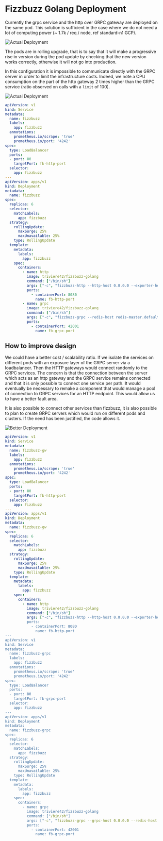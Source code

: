 # Fizzbuzz Golang Deployment
Currently the grpc service and the http over GRPC gateway are deployed on the same pod. This solution is sufficient in the case where we do not need a lot of computing power (~ 1.7k / req / node, ref standard-n1 GCP).

![Actual Deployment](https://raw.github.com/reversTeam/fizzbuzz-golang/master/docs/assets/dashboard.png)

The pods are in rolling upgrade, that is to say that it will make a progressive rise in version during the pod update by checking that the new version works correctly, otherwise it will not go into production.

In this configuration it is impossible to communicate directly with the GRPC server in order to limit the infrastructure costs. Indeed, we note a CPU consumption on the part of the http gateway 2 times higher than the GRPC service (ratio observed on calls with a `limit` of 100).

![Actual Deployment](https://raw.github.com/reversTeam/fizzbuzz-golang/master/docs/assets/deployment-v0.jpg)
```yaml
apiVersion: v1
kind: Service
metadata:
  name: fizzbuzz
  labels:
    app: fizzbuzz
  annotations:
    prometheus.io/scrape: 'true'
    prometheus.io/port: '4242'
spec:
  type: LoadBalancer
  ports:
  - port: 80
    targetPort: fb-http-port
  selector:
    app: fizzbuzz
---
apiVersion: apps/v1
kind: Deployment
metadata:
  name: fizzbuzz
spec:
  replicas: 6
  selector:
    matchLabels:
      app: fizzbuzz
  strategy:
    rollingUpdate:
      maxSurge: 25%
      maxUnavailable: 25%
    type: RollingUpdate
  template:
    metadata:
      labels:
        app: fizzbuzz
    spec:
      containers:
        - name: http
          image: triviere42/fizzbuzz-golang
          command: ["/bin/sh"]
          args: ["-c", "fizzbuzz-http --http-host 0.0.0.0 --exporter-host=0.0.0.0"]
          ports:
            - containerPort: 8080
              name: fb-http-port
        - name: grpc
          image: triviere42/fizzbuzz-golang
          command: ["/bin/sh"]
          args: ["-c", "fizzbuzz-grpc --redis-host redis-master.default.svc.cluster.local"]
          ports:
            - containerPort: 42001
              name: fb-grpc-port
```

## How to improve design

We could have a better cost / scalability ratio. If we isolate the services on different pods with an exposure layer of the GRPC server via a loadbalancer. Then the HTTP gateways would connect randomly to the GRPC services.
The concern is that the connection between the server which acts as an http gateway and the GRPC service remains connected and that it is only possible to connect one service per path.
It would eventually be necessary to remake a component that would manage a pool of connection to GRPC services for an HTTP endpoint. This would allow us to have a better fault area.

It is also possible to connect other services than fizzbuzz, it is also possible to plan to create GRPC servers which would run on different pods and clusters.
If the need has been justified, the code allows it.

![Better Deployment](https://raw.github.com/reversTeam/fizzbuzz-golang/master/docs/assets/deployment-v1.jpg)
```yaml
apiVersion: v1
kind: Service
metadata:
  name: fizzbuzz-gw
  labels:
    app: fizzbuzz
  annotations:
    prometheus.io/scrape: 'true'
    prometheus.io/port: '4242'
spec:
  type: LoadBalancer
  ports:
  - port: 80
    targetPort: fb-http-port
  selector:
    app: fizzbuzz
---
apiVersion: apps/v1
kind: Deployment
metadata:
  name: fizzbuzz-gw
spec:
  replicas: 6
  selector:
    matchLabels:
      app: fizzbuzz
  strategy:
    rollingUpdate:
      maxSurge: 25%
      maxUnavailable: 25%
    type: RollingUpdate
  template:
    metadata:
      labels:
        app: fizzbuzz
    spec:
      containers:
        - name: http
          image: triviere42/fizzbuzz-golang
          command: ["/bin/sh"]
          args: ["-c", "fizzbuzz-http --http-host 0.0.0.0 --exporter-host=0.0.0.0 --grpc-host="fizzbuzz-grpc.default.svc.cluster.local"]
          ports:
            - containerPort: 8080
              name: fb-http-port
---
apiVersion: v1
kind: Service
metadata:
  name: fizzbuzz-grpc
  labels:
    app: fizzbuzz
  annotations:
    prometheus.io/scrape: 'true'
    prometheus.io/port: '4242'
spec:
  type: LoadBalancer
  ports:
  - port: 80
    targetPort: fb-grpc-port
  selector:
    app: fizzbuzz
---
apiVersion: apps/v1
kind: Deployment
metadata:
  name: fizzbuzz-grpc
spec:
  replicas: 6
  selector:
    matchLabels:
      app: fizzbuzz
  strategy:
    rollingUpdate:
      maxSurge: 25%
      maxUnavailable: 25%
    type: RollingUpdate
  template:
    metadata:
      labels:
        app: fizzbuzz
    spec:
      containers:
        - name: grpc
          image: triviere42/fizzbuzz-golang
          command: ["/bin/sh"]
          args: ["-c", "fizzbuzz-grpc --grpc-host 0.0.0.0 --redis-host redis-master.default.svc.cluster.local"]
          ports:
            - containerPort: 42001
              name: fb-grpc-port
```